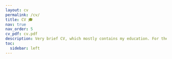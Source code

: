 ```yaml
---
layout: cv
permalink: /cv/
title: CV 🎓
nav: true
nav_order: 5
cv_pdf: cv.pdf
description: Very brief CV, which mostly contains my education. For the full and updated CV, click the button here 👆
toc:
  sidebar: left
---
```

